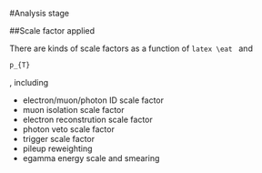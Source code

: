 #Analysis stage

##Scale factor applied

There are kinds of scale factors as a function of ```latex
\eat ``` 
and 
```latex 
p_{T}
```
, including
- electron/muon/photon ID scale factor
- muon isolation scale factor
- electron reconstrution scale factor
- photon veto scale factor
- trigger scale factor
- pileup reweighting
- egamma energy scale and smearing

